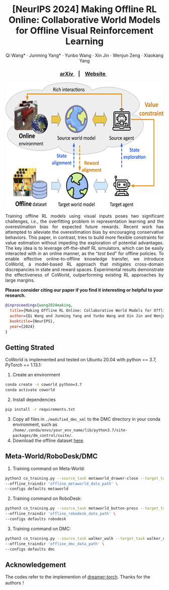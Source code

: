 <h1 align="center"> [NeurIPS 2024] Making Offline RL Online: Collaborative World Models for Offline Visual Reinforcement Learning </h1>
<p align="center">
    Qi Wang*
    ·
    Junming Yang*
    ·
    Yunbo Wang
    ·
    Xin Jin
    ·
    Wenjun Zeng
    ·
    Xiaokang Yang
  </p>

<h3 align="center"> <a href="https://arxiv.org/pdf/2305.15260" target="_blank"> arXiv </a> &nbsp;&nbsp; | &nbsp;&nbsp; <a href="https://qiwang067.github.io/coworld" target="_blank"> Website </a> &nbsp;&nbsp; </h3>
  <div align="center"></div>

<p align="center">
<img src="assets/overview.png" alt="Teaser image" height="400" />
</p>

<p style="text-align:justify">
Training offline RL models using visual inputs poses two significant challenges, <i>i.e.</i>, the overfitting problem in representation learning and the overestimation bias for expected future rewards. Recent work has attempted to alleviate the overestimation bias by encouraging conservative behaviors. This paper, in contrast, tries to build more flexible constraints for value estimation without impeding the exploration of potential advantages. The key idea is to leverage off-the-shelf RL simulators, which can be easily interacted with in an online manner, as the “<i>test bed</i>” for offline policies. To enable effective online-to-offline knowledge transfer, we introduce CoWorld, a model-based RL approach that mitigates cross-domain discrepancies in state and reward spaces. Experimental results demonstrate the effectiveness of CoWorld, outperforming existing RL approaches by large margins.
</p>

**Please consider citing our paper if you find it interesting or helpful to your research.**

```bib
@inproceedings{wang2024making,
  title={Making Offline RL Online: Collaborative World Models for Offline Visual Reinforcement Learning}, 
  author={Qi Wang and Junming Yang and Yunbo Wang and Xin Jin and Wenjun Zeng and Xiaokang Yang},
  booktitle={NeurIPS},
  year={2024}
}
```

## Getting Strated
CoWorld is implemented and tested on Ubuntu 20.04 with python == 3.7, PyTorch == 1.13.1:

1) Create an environment
```bash
conda create -n coworld python=3.7
conda activate coworld
```
2) Install dependencies
```bash
pip install -r requirements.txt
```

3) Copy all files in `./modified_dmc_xml` to the DMC directory in your conda environment, such as `/home/.conda/envs/your_env_name/lib/python3.7/site-packages/dm_control/suite/`.
4) Download the offline dataset [here](https://drive.google.com/file/d/1XXXLyx8oX40EXl8GNVgU_PpoPJHolZGJ/view?usp=sharing). 

## Meta-World/RoboDesk/DMC
1. Training command on Meta-World:  
```bash
python3 co_training.py --source_task metaworld_drawer-close --target_task metaworld_door-close \
--offline_traindir 'offline_metaworld_data_path' \
--configs defaults metaworld 
```
2. Training command on RoboDesk:  
```bash
python3 co_training.py --source_task metaworld_button-press --target_task robodesk_push_green \
--offline_traindir 'offline_robodesk_data_path' \
--configs defaults robodesk
```
3. Training command on DMC:  
```bash
python3 co_training.py --source_task walker_walk --target_task walker_downhill \
--offline_traindir 'offline_dmc_data_path' \
--configs defaults dmc
```
<!--
## Citation
```bib
@inproceedings{wang2024making,
  title={Making Offline RL Online: Collaborative World Models for Offline Visual Reinforcement Learning}, 
  author={Qi Wang and Junming Yang and Yunbo Wang and Xin Jin and Wenjun Zeng and Xiaokang Yang},
  booktitle={NeurIPS},
  year={2024}
}
```
-->

## Acknowledgement
The codes refer to the implemention of [dreamer-torch](https://github.com/jsikyoon/dreamer-torch). Thanks for the authors！



